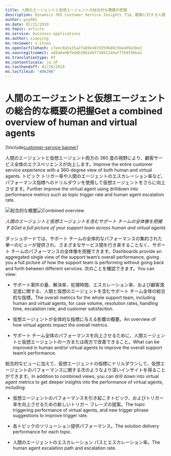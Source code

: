 ```yaml
---
title: 人間のエージェントと仮想エージェントの総合的な概要の把握
description: Dynamics 365 Customer Service Insights では、顧客に対する人間のエージェントと仮想エージェント両方についての 360 度の視野が提供されて、顧客サービス全体のエクスペリエンスが向上し、仮想エージェントについてはさらに一段と向上します。
author: gxy001
ms.date: 02/21/2019
ms.topic: article
ms.service: business-applications
ms.author: xiaoying
ms.reviewer: v-stsau
ms.openlocfilehash: c7eec0a5a35a2fab9e487d3596d8c5be4d9a5be2
ms.sourcegitcommit: a48a8ad8fbddb30b1d4f738911ddafffb9fb6ba1
ms.translationtype: HT
ms.contentlocale: ja-JP
ms.lasthandoff: 02/20/2019
ms.locfileid: "406296"
---
```

# <a name="get-a-combined-overview-of-human-and-virtual-agents"></a><span data-ttu-id="a8334-103">人間のエージェントと仮想エージェントの総合的な概要の把握</span><span class="sxs-lookup"><span data-stu-id="a8334-103">Get a combined overview of human and virtual agents</span></span>

[!include[customer-service banner](../../../includes/customer-service.md)]


<span data-ttu-id="a8334-104">人間のエージェントと仮想エージェント両方の 360 度の視野により、顧客サービス全体のエクスペリエンスが向上します。</span><span class="sxs-lookup"><span data-stu-id="a8334-104">Improve the entire customer service experience with a 360-degree view of both human and virtual agents.</span></span> <span data-ttu-id="a8334-105">トピック トリガー率や人間のエージェントのエスカレーション率など、パフォーマンス指標へのドリルダウンを使用して仮想エージェントをさらに向上させます。</span><span class="sxs-lookup"><span data-stu-id="a8334-105">Further improve the virtual agent using drilldown into performance metrics such as topic trigger rate and human agent escalation rate.</span></span>

<span data-ttu-id="a8334-106">![総合的な概要](../media/customer-service-insights-1.png "総合的な概要")</span><span class="sxs-lookup"><span data-stu-id="a8334-106">![Combined overview](../media/customer-service-insights-1.png "Combined overview")</span></span>

<span data-ttu-id="a8334-107">*人間のエージェントと仮想エージェントを含むサポート チームの全体像を把握する*</span><span class="sxs-lookup"><span data-stu-id="a8334-107">*Get a full picture of your support team across human and virtual agents*</span></span>

<span data-ttu-id="a8334-108">ダッシュボードでは、サポート チームの全体的なパフォーマンスの集約された単一のビューが提供され、さまざまなサービス間を行き来することなく、サポート チームのパフォーマンスの全体像を把握できます。</span><span class="sxs-lookup"><span data-stu-id="a8334-108">Dashboards provide an aggregated single view of the support team’s overall performance, giving you a full picture of how the support team is performing without going back and forth between different services.</span></span> <span data-ttu-id="a8334-109">次のことを確認できます。</span><span class="sxs-lookup"><span data-stu-id="a8334-109">You can view:</span></span>

* <span data-ttu-id="a8334-110">サポート案件の量、解決率、処理時間、エスカレーション率、および顧客満足度に関する、人間と仮想のエージェントを含むサポート チーム全体の総合的な指標。</span><span class="sxs-lookup"><span data-stu-id="a8334-110">The overall metrics for the whole support team, including human and virtual agents, for case volume, resolution rates, handling time, escalation rate, and customer satisfaction.</span></span>

* <span data-ttu-id="a8334-111">仮想エージェントが全体的な指標に与える影響の概要。</span><span class="sxs-lookup"><span data-stu-id="a8334-111">An overview of how virtual agents impact the overall metrics.</span></span>

* <span data-ttu-id="a8334-112">サポート チーム全体のパフォーマンスを向上させるために、人間エージェントと仮想エージェントの一方または両方で改善できること。</span><span class="sxs-lookup"><span data-stu-id="a8334-112">What can be improved in human and/or virtual agents to improve the overall support team’s performance.</span></span>

<span data-ttu-id="a8334-113">総合的なビューに加えて、仮想エージェントの指標にドリルダウンして、仮想エージェントのパフォーマンスに関する次のようなより深いインサイトを得ることができます。</span><span class="sxs-lookup"><span data-stu-id="a8334-113">In addition to combined views, you can drill down into virtual agent metrics to get deeper insights into the performance of virtual agents, including:</span></span>

* <span data-ttu-id="a8334-114">仮想エージェントのパフォーマンスを引き起こすトピック、およびトリガー率を向上させるための新しいトリガー フレーズの提案。</span><span class="sxs-lookup"><span data-stu-id="a8334-114">The topic triggering performance of virtual agents, and new trigger phrase suggestions to improve trigger rate.</span></span>

* <span data-ttu-id="a8334-115">各トピックのソリューション提供パフォーマンス。</span><span class="sxs-lookup"><span data-stu-id="a8334-115">The solution delivery performance for each topic.</span></span>

* <span data-ttu-id="a8334-116">人間のエージェントのエスカレーション パスとエスカレーション率。</span><span class="sxs-lookup"><span data-stu-id="a8334-116">The human agent escalation path and escalation rate.</span></span>
